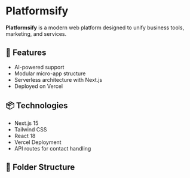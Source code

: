 # Platformsify

**Platformsify** is a modern web platform designed to unify business tools, marketing, and services.

## 🚀 Features

- AI-powered support
- Modular micro-app structure
- Serverless architecture with Next.js
- Deployed on Vercel

## 📦 Technologies

- Next.js 15
- Tailwind CSS
- React 18
- Vercel Deployment
- API routes for contact handling

## 📁 Folder Structure

